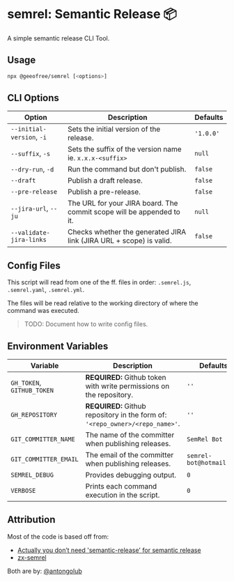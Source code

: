 # semrel: Semantic Release 📦

A simple semantic release CLI Tool.

## Usage

```sh
npx @geeofree/semrel [<options>]
```

## CLI Options

| Option                    | Description                                                           | Defaults  |
|---------------------------|-----------------------------------------------------------------------|-----------|
| `--initial-version`, `-i` | Sets the initial version of the release.                              | `'1.0.0'` |
| `--suffix`, `-s`          | Sets the suffix of the version name ie. `x.x.x-<suffix>`              | `null`    |
| `--dry-run`, `-d`         | Run the command but don't publish.                                    | `false`   |
| `--draft`                 | Publish a draft release.                                              | `false`   |
| `--pre-release`           | Publish a pre-release.                                                | `false`   |
| `--jira-url`, `--ju`      | The URL for your JIRA board. The commit scope will be appended to it. | `null`    |
| `--validate-jira-links`   | Checks whether the generated JIRA link (JIRA URL + scope) is valid.   | `false`   |

## Config Files

This script will read from one of the ff. files in order: `.semrel.js`, `.semrel.yaml`, `.semrel.yml`.

The files will be read relative to the working directory of where the command was executed.

> TODO: Document how to write config files.

## Environment Variables

| Variable                   | Description                                                                   | Defaults                 |
|----------------------------|-------------------------------------------------------------------------------|--------------------------|
| `GH_TOKEN`, `GITHUB_TOKEN` | **REQUIRED:** Github token with write permissions on the repository.          | `''`                     |
| `GH_REPOSITORY`            | **REQUIRED:** Github repository in the form of: `'<repo_owner>/<repo_name>'`. | `''`                     |
| `GIT_COMMITTER_NAME`       | The name of the committer when publishing releases.                           | `SemRel Bot`             |
| `GIT_COMMITTER_EMAIL`      | The email of the committer when publishing releases.                          | `semrel-bot@hotmail.com` |
| `SEMREL_DEBUG`             | Provides debugging output.                                                    | `0`                      |
| `VERBOSE`                  | Prints each command execution in the script.                                  | `0`                      |

## Attribution

Most of the code is based off from:

- [Actually you don’t need 'semantic-release' for semantic release](https://dev.to/antongolub/you-don-t-need-semantic-release-sometimes-3k6k)
- [zx-semrel](https://github.com/semrel-extra/zx-semrel)

Both are by: [@antongolub](https://github.com/antongolub)
